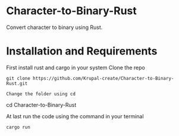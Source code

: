 # Character-to-Binary-Rust
Convert character to binary using Rust.

# Installation and Requirements
First install rust and cargo in your system
Clone the repo
```
git clone https://github.com/Krupal-create/Character-to-Binary-Rust.git

Change the folder using cd
```
cd Character-to-Binary-Rust

At last run the code using the command in your terminal
```
cargo run
